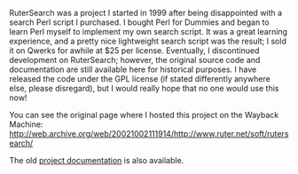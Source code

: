 RuterSearch was a project I started in 1999 after being disappointed with a
search Perl script I purchased. I bought Perl for Dummies and began to learn
Perl myself to implement my own search script. It was a great learning
experience, and a pretty nice lightweight search script was the result; I sold
it on Qwerks for awhile at $25 per license. Eventually, I discontinued
development on RuterSearch; however, the original source code and documentation
are still available here for historical purposes. I have released the code under
the GPL license (if stated differently anywhere else, please disregard), but I
would really hope that no one would use this now!

You can see the original page where I hosted this project on the Wayback Machine: http://web.archive.org/web/20021002111914/http://www.ruter.net/soft/rutersearch/

The old [project documentation](http://westonruter.github.com/rutersearch/documentation.html) is also available.